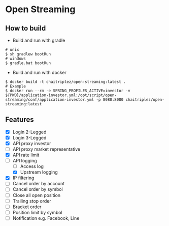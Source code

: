 # Open Streaming

## How to build

- Build and run with gradle

```shell script
# unix
$ sh gradlew bootRun
# windows
$ gradle.bat bootRun
```

- Build and run with docker

```shell script
$ docker build -t chaitriplez/open-streaming:latest .
# Example
$ docker run --rm -e SPRING_PROFILES_ACTIVE=investor -v ${PWD}/application-investor.yml:/opt/script/open-streaming/conf/application-investor.yml -p 8080:8080 chaitriplez/open-streaming:latest
```

## Features

- [x] Login 2-Legged
- [x] Login 3-Legged
- [x] API proxy investor
- [ ] API proxy market representative
- [x] API rate limit
- [ ] API logging
  - [ ] Access log
  - [x] Upstream logging
- [x] IP filtering
- [ ] Cancel order by account
- [ ] Cancel order by symbol
- [ ] Close all open position
- [ ] Trailing stop order
- [ ] Bracket order
- [ ] Position limit by symbol
- [ ] Notification e.g. Facebook, Line
